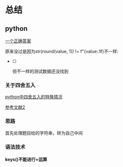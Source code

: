 # 总结

## python
[一个正确答案](https://blog.csdn.net/weixin_44575329/article/details/104362066)

原来没过是因为str(round(value, 1)) != f"{value:.1f}不一样:

- [ ] <p color='red'> 但不一样的测试数据还没找到 </p>
### 关于四舍五入
[python中四舍五入的特殊情况](https://zhuanlan.zhihu.com/p/93363837)

[参考文献2](https://zhuanlan.zhihu.com/p/115431517)


### 思路
首先处理题目给的字符串，转为自己中间

### 语法技术
#### keys()不能进行+运算